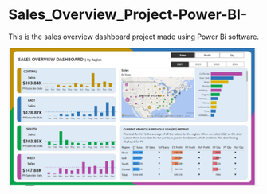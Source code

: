 # Sales_Overview_Project-Power-BI-
This is the sales overview dashboard project made using Power Bi software.

![Dashboard Image](https://github.com/95477/Sales_Overview_Proj-Power-BI-/blob/main/Screenshot%202024-12-14%20125919.png)
